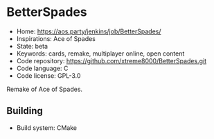 # BetterSpades

- Home: https://aos.party/jenkins/job/BetterSpades/
- Inspirations: Ace of Spades
- State: beta
- Keywords: cards, remake, multiplayer online, open content
- Code repository: https://github.com/xtreme8000/BetterSpades.git
- Code language: C
- Code license: GPL-3.0

Remake of Ace of Spades.

## Building

- Build system: CMake
